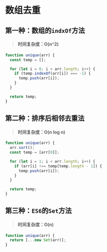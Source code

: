 # 数组去重

## 第一种：数组的`indxOf`方法

> #### 时间复杂度：O(n^2)

```js
function unique(arr) {
  const temp = [];

  for (let i = 0; i < arr.length; i++) {
    if (temp.indexOf(arr[i]) === -1) {
      temp.push(arr[i]);
    }
  }

  return temp;
}
```

## 第二种：排序后相邻去重法

> #### 时间复杂度：O(n log n)

```js
function unique(arr) {
  arr.sort();
  const temp = [arr[0]];

  for (let i = 1; i < arr.length; i++) {
    if (arr[i] !== temp[temp.length - 1]) {
      temp.push(arr[i]);
    }
  }

  return temp;
}
```

## 第三种：`ES6`的`Set`方法

> #### 时间复杂度：O(n)

```js
function unique(arr) {
  return [...new Set(arr)];
}
```
